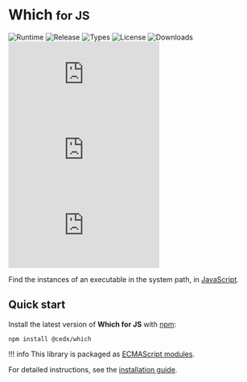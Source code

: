 # Which <small>for JS</small>
![Runtime](https://badgen.net/npm/node/@cedx/which) ![Release](https://badgen.net/npm/v/@cedx/which) ![Types](https://badgen.net/npm/types/@cedx/which) ![License](https://badgen.net/npm/license/@cedx/which) ![Downloads](https://badgen.net/npm/dt/@cedx/which) ![Dependencies](https://badgen.net/david/dep/cedx/which.js) ![Coverage](https://badgen.net/coveralls/c/github/cedx/which.js) ![Build](https://badgen.net/github/checks/cedx/which.js)

Find the instances of an executable in the system path,
in [JavaScript](https://developer.mozilla.org/en-US/docs/Web/JavaScript).

## Quick start
Install the latest version of **Which for JS** with [npm](https://www.npmjs.com):

``` shell
npm install @cedx/which
```

!!! info
	This library is packaged as [ECMAScript modules](https://nodejs.org/api/esm.html).

For detailed instructions, see the [installation guide](installation.md).
